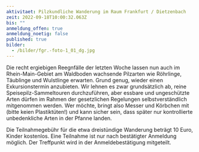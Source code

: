 ```yaml
---
aktivitaet: Pilzkundliche Wanderung im Raum Frankfurt / Dietzenbach
zeit: 2022-09-18T10:00:32.063Z
bis: ""
anmeldung_offen: true
anmeldung_noetig: false
published: true
bilder:
  - /bilder/fgr.-foto-1_01_dg.jpg
---
```

Die recht ergiebigen Reegnfälle der letzten Woche lassen nun auch im Rhein-Main-Gebiet am Waldboden wachsende Pilzarten wie Röhrlinge, Täublinge und Wulstlinge erwarten. Grund genug, wieder einen Exkursionstermin anzubieten. Wir lehnen es zwar grundsätzlich ab, reine Speisepilz-Sammeltouren durchzuführen, aber essbare und ungeschützte Arten dürfen im Rahmen der gesetzlichen Regelungen selbstverständlich mitgenommen werden. Wer möchte, bringt also Messer und Körbchen mit (bitte keien Plastiktüten!) und kann sicher sein, dass später nur kontrollierte unbedenkliche Arten in der Pfanne landen.

Die Teilnahmegebühr für die etwa dreistündige Wanderung  beträgt 10 Euro, Kinder kostenlos. Eine Teilnahme ist nur nach bestätigter Anmeldung möglich. Der Treffpunkt wird in der Anmeldebestätigung mitgeteilt.
